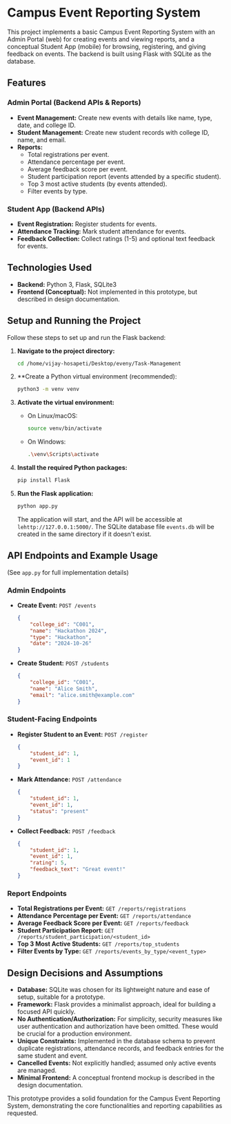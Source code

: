 # Campus Event Reporting System

This project implements a basic Campus Event Reporting System with an Admin Portal (web) for creating events and viewing reports, and a conceptual Student App (mobile) for browsing, registering, and giving feedback on events. The backend is built using Flask with SQLite as the database.

## Features

### Admin Portal (Backend APIs & Reports)

*   **Event Management:** Create new events with details like name, type, date, and college ID.
*   **Student Management:** Create new student records with college ID, name, and email.
*   **Reports:**
    *   Total registrations per event.
    *   Attendance percentage per event.
    *   Average feedback score per event.
    *   Student participation report (events attended by a specific student).
    *   Top 3 most active students (by events attended).
    *   Filter events by type.

### Student App (Backend APIs)

*   **Event Registration:** Register students for events.
*   **Attendance Tracking:** Mark student attendance for events.
*   **Feedback Collection:** Collect ratings (1-5) and optional text feedback for events.

## Technologies Used

*   **Backend:** Python 3, Flask, SQLite3
*   **Frontend (Conceptual):** Not implemented in this prototype, but described in design documentation.

## Setup and Running the Project

Follow these steps to set up and run the Flask backend:

1.  **Navigate to the project directory:**
    ```bash
    cd /home/vijay-hosapeti/Desktop/eveny/Task-Management
    ```

2.  **Create a Python virtual environment (recommended):
    ```bash
    python3 -m venv venv
    ```

3.  **Activate the virtual environment:**
    *   On Linux/macOS:
        ```bash
        source venv/bin/activate
        ```
    *   On Windows:
        ```bash
        .\venv\Scripts\activate
        ```

4.  **Install the required Python packages:**
    ```bash
    pip install Flask
    ```

5.  **Run the Flask application:**
    ```bash
    python app.py
    ```

    The application will start, and the API will be accessible at `lehttp://127.0.0.1:5000/`. The SQLite database file `events.db` will be created in the same directory if it doesn't exist.

## API Endpoints and Example Usage

(See `app.py` for full implementation details)

### Admin Endpoints

*   **Create Event:** `POST /events`
    ```json
    {
        "college_id": "C001",
        "name": "Hackathon 2024",
        "type": "Hackathon",
        "date": "2024-10-26"
    }
    ```

*   **Create Student:** `POST /students`
    ```json
    {
        "college_id": "C001",
        "name": "Alice Smith",
        "email": "alice.smith@example.com"
    }
    ```

### Student-Facing Endpoints

*   **Register Student to an Event:** `POST /register`
    ```json
    {
        "student_id": 1,
        "event_id": 1
    }
    ```

*   **Mark Attendance:** `POST /attendance`
    ```json
    {
        "student_id": 1,
        "event_id": 1,
        "status": "present" 
    }
    ```

*   **Collect Feedback:** `POST /feedback`
    ```json
    {
        "student_id": 1,
        "event_id": 1,
        "rating": 5,
        "feedback_text": "Great event!"
    }
    ```

### Report Endpoints

*   **Total Registrations per Event:** `GET /reports/registrations`
*   **Attendance Percentage per Event:** `GET /reports/attendance`
*   **Average Feedback Score per Event:** `GET /reports/feedback`
*   **Student Participation Report:** `GET /reports/student_participation/<student_id>`
*   **Top 3 Most Active Students:** `GET /reports/top_students`
*   **Filter Events by Type:** `GET /reports/events_by_type/<event_type>`

## Design Decisions and Assumptions

*   **Database:** SQLite was chosen for its lightweight nature and ease of setup, suitable for a prototype.
*   **Framework:** Flask provides a minimalist approach, ideal for building a focused API quickly.
*   **No Authentication/Authorization:** For simplicity, security measures like user authentication and authorization have been omitted. These would be crucial for a production environment.
*   **Unique Constraints:** Implemented in the database schema to prevent duplicate registrations, attendance records, and feedback entries for the same student and event.
*   **Cancelled Events:** Not explicitly handled; assumed only active events are managed.
*   **Minimal Frontend:** A conceptual frontend mockup is described in the design documentation.

This prototype provides a solid foundation for the Campus Event Reporting System, demonstrating the core functionalities and reporting capabilities as requested.
